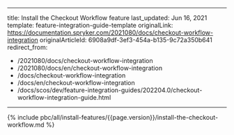   
---
title: Install the Checkout Workflow feature
last_updated: Jun 16, 2021
template: feature-integration-guide-template
originalLink: https://documentation.spryker.com/2021080/docs/checkout-workflow-integration
originalArticleId: 6908a9df-3ef3-454a-b135-9c72a350b641
redirect_from:
  - /2021080/docs/checkout-workflow-integration
  - /2021080/docs/en/checkout-workflow-integration
  - /docs/checkout-workflow-integration
  - /docs/en/checkout-workflow-integration
  - /docs/scos/dev/feature-integration-guides/202204.0/checkout-workflow-integration-guide.html
---
{% include pbc/all/install-features/{{page.version}}/install-the-checkout-workflow.md %} <!-- To edit, see /_includes/pbc/all/install-features/202204.0/install-the-checkout-workflow.md -->
